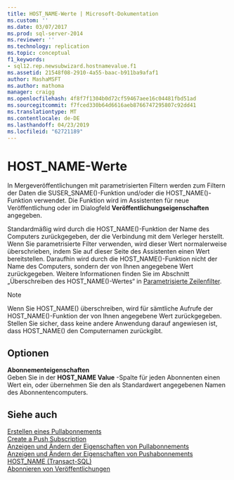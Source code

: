 ```yaml
---
title: HOST_NAME-Werte | Microsoft-Dokumentation
ms.custom: ''
ms.date: 03/07/2017
ms.prod: sql-server-2014
ms.reviewer: ''
ms.technology: replication
ms.topic: conceptual
f1_keywords:
- sql12.rep.newsubwizard.hostnamevalue.f1
ms.assetid: 21548f08-2910-4a55-baac-b911ba9afaf1
author: MashaMSFT
ms.author: mathoma
manager: craigg
ms.openlocfilehash: 4f8f7f1304b0d72cf59467aee16c04481fbd51ad
ms.sourcegitcommit: f7fced330b64d6616aeb8766747295807c92dd41
ms.translationtype: MT
ms.contentlocale: de-DE
ms.lasthandoff: 04/23/2019
ms.locfileid: "62721189"
---
```

# <a name="hostname-values"></a>HOST_NAME-Werte
  In Mergeveröffentlichungen mit parametrisierten Filtern werden zum Filtern der Daten die SUSER_SNAME()-Funktion und/oder die HOST_NAME()-Funktion verwendet. Die Funktion wird im Assistenten für neue Veröffentlichung oder im Dialogfeld **Veröffentlichungseigenschaften** angegeben.  
  
 Standardmäßig wird durch die HOST_NAME()-Funktion der Name des Computers zurückgegeben, der die Verbindung mit dem Verleger herstellt. Wenn Sie parametrisierte Filter verwenden, wird dieser Wert normalerweise überschrieben, indem Sie auf dieser Seite des Assistenten einen Wert bereitstellen. Daraufhin wird durch die HOST_NAME()-Funktion nicht der Name des Computers, sondern der von Ihnen angegebene Wert zurückgegeben. Weitere Informationen finden Sie im Abschnitt „Überschreiben des HOST_NAME()-Wertes“ in [Parametrisierte Zeilenfilter](merge/parameterized-filters-parameterized-row-filters.md).  
  
> [!NOTE]  
>  Wenn Sie HOST_NAME() überschreiben, wird für sämtliche Aufrufe der HOST_NAME()-Funktion der von Ihnen angegebene Wert zurückgegeben. Stellen Sie sicher, dass keine andere Anwendung darauf angewiesen ist, dass HOST_NAME() den Computernamen zurückgibt.  
  
## <a name="options"></a>Optionen  
 **Abonnementeigenschaften**  
 Geben Sie in der **HOST_NAME Value** -Spalte für jeden Abonnenten einen Wert ein, oder übernehmen Sie den als Standardwert angegebenen Namen des Abonnentencomputers.  
  
## <a name="see-also"></a>Siehe auch  
 [Erstellen eines Pullabonnements](create-a-pull-subscription.md)   
 [Create a Push Subscription](create-a-push-subscription.md)   
 [Anzeigen und Ändern der Eigenschaften von Pullabonnements](view-and-modify-pull-subscription-properties.md)   
 [Anzeigen und Ändern der Eigenschaften von Pushabonnements](view-and-modify-push-subscription-properties.md)   
 [HOST_NAME &#40;Transact-SQL&#41;](/sql/t-sql/functions/host-name-transact-sql)   
 [Abonnieren von Veröffentlichungen](subscribe-to-publications.md)  
  
  
